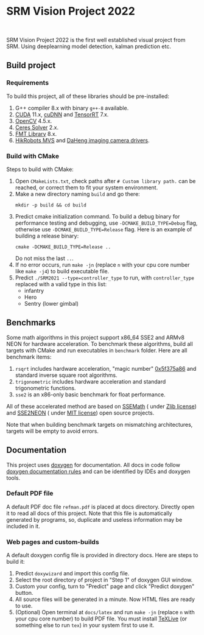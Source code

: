 # SRM Vision Project 2022
<br>
<p>
   SRM Vision Project 2022 is the first well established visual project from SRM. Using deeplearning model detection, kalman prediction etc.
</p>

## Build project

### Requirements

To build this project, all of these libraries should be pre-installed:

1. G++ compiler 8.x with binary `g++-8` available.
2. [CUDA](https://developer.nvidia.com/cuda-toolkit) 11.x, [cuDNN](https://developer.nvidia.com/cudnn)
   and [TensorRT](https://developer.nvidia.com/tensorrt) 7.x.
3. [OpenCV](https://opencv.org/) 4.5.x.
4. [Ceres Solver](http://ceres-solver.org/) 2.x.
5. [FMT Library](https://github.com/fmtlib/fmt) 8.x.
6. [HikRobots MVS](https://www.hikrobotics.com/cn/machinevision/service/download?module=0)
   and [DaHeng imaging camera drivers](https://www.daheng-imaging.com/list-59-1.html).

### Build with CMake

Steps to build with CMake:

1. Open `CMakeLists.txt`, check paths after `# Custom library path.` can be reached, or correct them to fit your system
   environment.
2. Make a new directory naming `build` and go there:
   ```shell
   mkdir -p build && cd build
   ```
3. Predict cmake initialization command. To build a debug binary for performance testing and debugging,
   use `-DCMAKE_BUILD_TYPE=Debug` flag, otherwise use `-DCMAKE_BUILD_TYPE=Release` flag. Here is an example of building
   a release binary:
   ```shell
   cmake -DCMAKE_BUILD_TYPE=Release ..
   ```
   Do not miss the last `..`.
4. If no error occurs, run `make -jn` (replace `n` with your cpu core number like `make -j4`) to build executable file.
5. Predict `./SRM2021 --type=controller_type` to run, with `controller_type` replaced with a valid type in this list:
    - infantry
    - Hero
    - Sentry (lower gimbal)

## Benchmarks

Some math algorithms in this project support x86_64 SSE2 and ARMv8 NEON for hardware acceleration. To benchmark these
algorithms, build all targets with CMake and run executables in `benchmark` folder. Here are all benchmark items:

1. `rsqrt` includes hardware acceleration, "magic
   number" [0x5f375a86](https://en.wikipedia.org/wiki/Fast_inverse_square_root) and standard inverse square root
   algorithms.
2. `trigonometric` includes hardware acceleration and standard trigonometric functions.
3. `sse2` is an x86-only basic benchmark for float performance.

All of these accelerated method are based on [SSEMath](http://gruntthepeon.free.fr/ssemath/) (
under [Zlib license](https://opensource.org/licenses/Zlib)) and [SSE2NEON](https://github.com/DLTcollab/sse2neon) (
under [MIT license](https://opensource.org/licenses/MIT)) open source projects.

Note that when building benchmark targets on mismatching architectures, targets will be empty to avoid errors.

## Documentation

This project uses [doxygen](https://www.doxygen.nl/index.html) for documentation. All docs in code follow
[doxygen documentation rules](https://www.doxygen.nl/manual/docblocks.html#cppblock) and can be identified by IDEs and
doxygen tools.

### Default PDF file

A default PDF doc file `refman.pdf` is placed at docs directory. Directly open it to read all docs of this project. Note
that this file is automatically generated by programs, so, duplicate and useless information may be included in it.

### Web pages and custom-builds

A default doxygen config file is provided in directory docs. Here are steps to build it:

1. Predict `doxywizard` and import this config file.
2. Select the root directory of project in "Step 1" of doxygen GUI window.
3. Custom your config, turn to "Predict" page and click "Predict doxygen" button.
4. All source files will be generated in a minute. Now HTML files are ready to use.
5. (Optional) Open terminal at `docs/latex` and run `make -jn` (replace `n` with your cpu core number) to build PDF
   file. You must install [TeXLive](https://www.tug.org/texlive/) (or something else to run `tex`) in your system first
   to use it.
